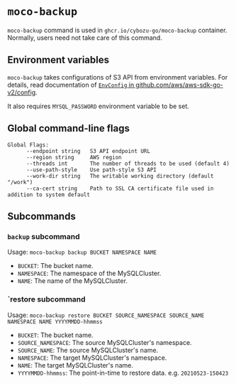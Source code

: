 # `moco-backup`

`moco-backup` command is used in `ghcr.io/cybozu-go/moco-backup` container.
Normally, users need not take care of this command.

## Environment variables

`moco-backup` takes configurations of S3 API from environment variables.
For details, read documentation of [`EnvConfig` in github.com/aws/aws-sdk-go-v2/config][EnvConfig].

It also requires `MYSQL_PASSWORD` environment variable to be set.

## Global command-line flags

```
Global Flags:
      --endpoint string   S3 API endpoint URL
      --region string     AWS region
      --threads int       The number of threads to be used (default 4)
      --use-path-style    Use path-style S3 API
      --work-dir string   The writable working directory (default "/work")
      --ca-cert string    Path to SSL CA certificate file used in addition to system default
```

## Subcommands

### `backup` subcommand

Usage: `moco-backup backup BUCKET NAMESPACE NAME`

- `BUCKET`: The bucket name.
- `NAMESPACE`: The namespace of the MySQLCluster.
- `NAME`: The name of the MySQLCluster.

### `restore subcommand

Usage: `moco-backup restore BUCKET SOURCE_NAMESPACE SOURCE_NAME NAMESPACE NAME YYYYMMDD-hhmmss`

- `BUCKET`: The bucket name.
- `SOURCE_NAMESPACE`: The source MySQLCluster's namespace.
- `SOURCE_NAME`: The source MySQLCluster's name.
- `NAMESPACE`: The target MySQLCluster's namespace.
- `NAME`: The target MySQLCluster's name.
- `YYYYMMDD-hhmmss`: The point-in-time to restore data.  e.g. `20210523-150423`

[EnvConfig]: https://pkg.go.dev/github.com/aws/aws-sdk-go-v2/config#EnvConfig
